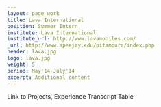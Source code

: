 ```yaml
---
layout: page_work
title: Lava International
position: Summer Intern
institute: Lava International
institute_url: http://www.lavamobiles.com/
_url: http://www.apeejay.edu/pitampura/index.php
header: lava.jpg
logo: lava.jpg
weight: 5
period: May'14-July'14
excerpt: Additional content
---
```

Link to Projects, Experience
Transcript Table